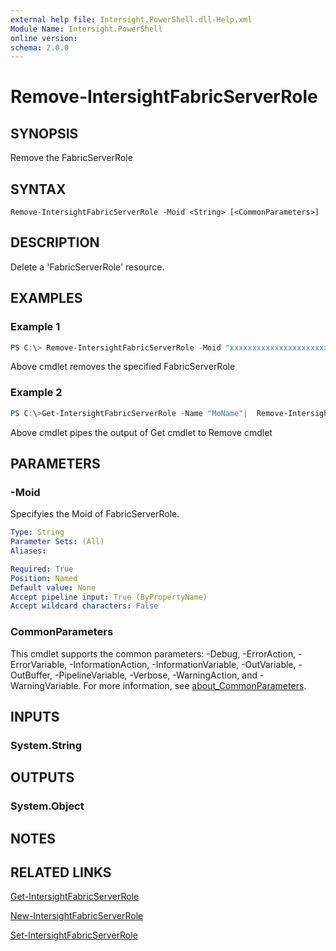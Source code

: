 ```yaml
---
external help file: Intersight.PowerShell.dll-Help.xml
Module Name: Intersight.PowerShell
online version:
schema: 2.0.0
---
```


# Remove-IntersightFabricServerRole

## SYNOPSIS
Remove the FabricServerRole

## SYNTAX

```
Remove-IntersightFabricServerRole -Moid <String> [<CommonParameters>]
```

## DESCRIPTION
Delete a &apos;FabricServerRole&apos; resource.

## EXAMPLES

### Example 1
```powershell
PS C:\> Remove-IntersightFabricServerRole -Moid "xxxxxxxxxxxxxxxxxxxxxxxxxxx"
```
Above cmdlet removes the specified FabricServerRole 

### Example 2
```powershell
PS C:\>Get-IntersightFabricServerRole -Name "MoName"|  Remove-IntersightFabricServerRole
```
Above cmdlet pipes the output of Get cmdlet to Remove cmdlet

## PARAMETERS

### -Moid
Specifyies the Moid of FabricServerRole.

```yaml
Type: String
Parameter Sets: (All)
Aliases:

Required: True
Position: Named
Default value: None
Accept pipeline input: True (ByPropertyName)
Accept wildcard characters: False
```

### CommonParameters
This cmdlet supports the common parameters: -Debug, -ErrorAction, -ErrorVariable, -InformationAction, -InformationVariable, -OutVariable, -OutBuffer, -PipelineVariable, -Verbose, -WarningAction, and -WarningVariable. For more information, see [about_CommonParameters](http://go.microsoft.com/fwlink/?LinkID=113216).

## INPUTS

### System.String

## OUTPUTS

### System.Object
## NOTES

## RELATED LINKS

[Get-IntersightFabricServerRole](./Get-IntersightFabricServerRole.md)

[New-IntersightFabricServerRole](./New-IntersightFabricServerRole.md)

[Set-IntersightFabricServerRole](./Set-IntersightFabricServerRole.md)

